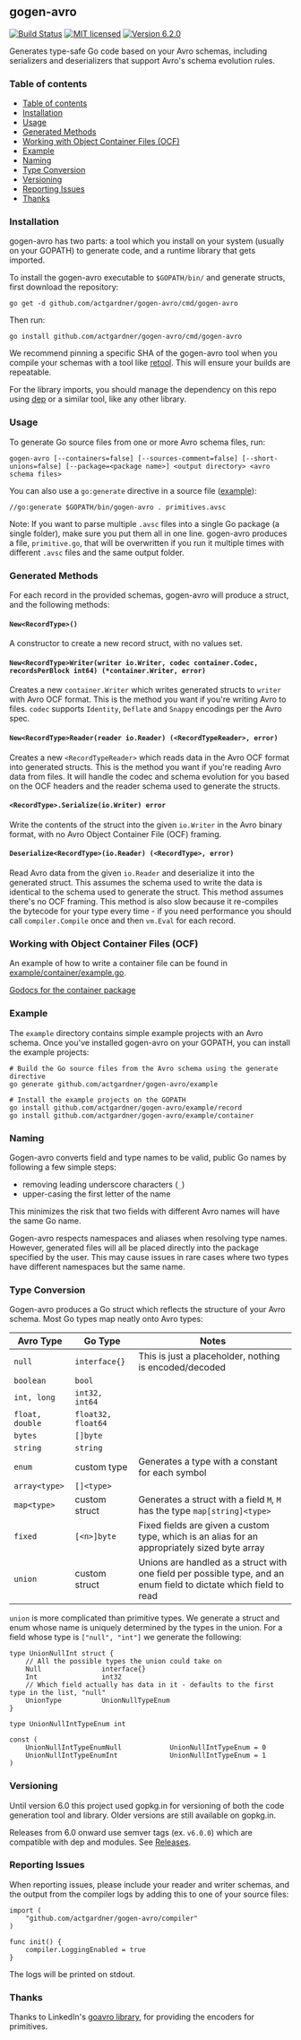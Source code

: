 ## gogen-avro


[![Build Status](https://travis-ci.org/actgardner/gogen-avro.svg?branch=master)](https://travis-ci.org/actgardner/gogen-avro)
[![MIT licensed](https://img.shields.io/badge/license-MIT-blue.svg)](https://raw.githubusercontent.com/actgardner/gogen-avro/master/LICENSE)
[![Version 6.2.0](https://img.shields.io/badge/version-6.2.0-lightgrey.svg)](https://github.com/actgardner/gogen-avro/releases)

Generates type-safe Go code based on your Avro schemas, including serializers and deserializers that support Avro's schema evolution rules. 

### Table of contents

<!--ts-->
   * [Table of contents](#table-of-contents)
   * [Installation](#installation)
   * [Usage](#usage)
   * [Generated Methods](#generated-methods)
   * [Working with Object Container Files (OCF)](#working-with-object-container-files-ocf)
   * [Example](#example)
   * [Naming](#naming)
   * [Type Conversion](#type-conversion)
   * [Versioning](#Versioning)
   * [Reporting Issues](#reporting-issues)
   * [Thanks](#thanks)
<!--te-->


### Installation

gogen-avro has two parts: a tool which you install on your system (usually on your GOPATH) to generate code, and a runtime library that gets imported.

To install the gogen-avro executable to `$GOPATH/bin/` and generate structs, first download the repository:

```
go get -d github.com/actgardner/gogen-avro/cmd/gogen-avro
```

Then run:

```
go install github.com/actgardner/gogen-avro/cmd/gogen-avro
```

We recommend pinning a specific SHA of the gogen-avro tool when you compile your schemas with a tool like [retool](https://github.com/twitchtv/retool). This will ensure your builds are repeatable.

For the library imports, you should manage the dependency on this repo using [dep](https://github.com/golang/dep) or a similar tool, like any other library.

### Usage

To generate Go source files from one or more Avro schema files, run:

```
gogen-avro [--containers=false] [--sources-comment=false] [--short-unions=false] [--package=<package name>] <output directory> <avro schema files>
```

You can also use a `go:generate` directive in a source file ([example](https://github.com/actgardner/gogen-avro/blob/master/test/primitive/generate.go#L3)):

```
//go:generate $GOPATH/bin/gogen-avro . primitives.avsc
```

Note: If you want to parse multiple `.avsc` files into a single Go package (a single folder), make sure you put them all in one line. gogen-avro produces a file, `primitive.go`, that will be overwritten if you run it multiple times with different `.avsc` files and the same output folder.


### Generated Methods 

For each record in the provided schemas, gogen-avro will produce a struct, and the following methods:

#### `New<RecordType>()` 
A constructor to create a new record struct, with no values set.

#### `New<RecordType>Writer(writer io.Writer, codec container.Codec, recordsPerBlock int64) (*container.Writer, error)`
Creates a new `container.Writer` which writes generated structs to `writer` with Avro OCF format. This is the method you want if you're writing Avro to files. `codec` supports `Identity`, `Deflate` and `Snappy` encodings per the Avro spec.

#### `New<RecordType>Reader(reader io.Reader) (<RecordTypeReader>, error)`
Creates a new `<RecordTypeReader>` which reads data in the Avro OCF format into generated structs. This is the method you want if you're reading Avro data from files. It will handle the codec and schema evolution for you based on the OCF headers and the reader schema used to generate the structs. 

#### `<RecordType>.Serialize(io.Writer) error`
Write the contents of the struct into the given `io.Writer` in the Avro binary format, with no Avro Object Container File (OCF) framing.

#### `Deserialize<RecordType>(io.Reader) (<RecordType>, error)`
Read Avro data from the given `io.Reader` and deserialize it into the generated struct. This assumes the schema used to write the data is identical to the schema used to generate the struct. This method assumes there's no OCF framing. This method is also slow because it re-compiles the bytecode for your type every time - if you need performance you should call `compiler.Compile` once and then `vm.Eval` for each record. 

### Working with Object Container Files (OCF)

An example of how to write a container file can be found in [example/container/example.go](https://github.com/actgardner/gogen-avro/blob/master/example/container/example.go).

[Godocs for the container package](https://godoc.org/github.com/actgardner/gogen-avro/container)

### Example

The `example` directory contains simple example projects with an Avro schema. Once you've installed gogen-avro on your GOPATH, you can install the example projects:

```
# Build the Go source files from the Avro schema using the generate directive
go generate github.com/actgardner/gogen-avro/example

# Install the example projects on the GOPATH
go install github.com/actgardner/gogen-avro/example/record
go install github.com/actgardner/gogen-avro/example/container
```

### Naming

Gogen-avro converts field and type names to be valid, public Go names by following a few simple steps:

- removing leading underscore characters (`_`)
- upper-casing the first letter of the name

This minimizes the risk that two fields with different Avro names will have the same Go name.

Gogen-avro respects namespaces and aliases when resolving type names. However, generated files will all be placed directly
into the package specified by the user. This may cause issues in rare cases where two types have different namespaces but the
same name.

### Type Conversion

Gogen-avro produces a Go struct which reflects the structure of your Avro schema. Most Go types map neatly onto Avro types:

| Avro Type     | Go Type           | Notes                                                                                                                |
|---------------|-------------------|----------------------------------------------------------------------------------------------------------------------|
| `null`          | `interface{}`       | This is just a placeholder, nothing is encoded/decoded                                                               |
| `boolean`       | `bool`              |                                                                                                                      |
| `int, long`     | `int32, int64`      |                                                                                                                      |
| `float, double` | `float32, float64`  |                                                                                                                      |
| `bytes`         | `[]byte`            |                                                                                                                      |
| `string`        | `string`            |                                                                                                                      |
| `enum`          | custom type       | Generates a type with a constant for each symbol                                                                     |
| `array<type>`   | `[]<type>`          |                                                                                                                      |
| `map<type>`     | custom struct | Generates a struct with a field `M`, `M` has the type `map[string]<type>`                                                  |
| `fixed`         | `[<n>]byte`         | Fixed fields are given a custom type, which is an alias for an appropriately sized byte array                        |
| `union`         | custom struct     | Unions are handled as a struct with one field per possible type, and an enum field to dictate which field to read    |

`union` is more complicated than primitive types. We generate a struct and enum whose name is uniquely determined by the types in the union. For a field whose type is `["null", "int"]` we generate the following:

```
type UnionNullInt struct {
	// All the possible types the union could take on
	Null               interface{}
	Int                int32
	// Which field actually has data in it - defaults to the first type in the list, "null"
	UnionType          UnionNullTypeEnum
}

type UnionNullIntTypeEnum int

const (
	UnionNullIntTypeEnumNull            UnionNullIntTypeEnum = 0
	UnionNullIntTypeEnumInt             UnionNullIntTypeEnum = 1
)
```

### Versioning

Until version 6.0 this project used gopkg.in for versioning of both the code generation tool and library. Older versions are still available on gopkg.in.

Releases from 6.0 onward use semver tags (ex. `v6.0.0`) which are compatible with dep and modules. See [Releases](https://github.com/actgardner/gogen-avro/releases).

### Reporting Issues

When reporting issues, please include your reader and writer schemas, and the output from the compiler logs by adding this to one of your source files:

```
import (
	"github.com/actgardner/gogen-avro/compiler"
)

func init() {
	compiler.LoggingEnabled = true
}
```

The logs will be printed on stdout.

### Thanks

Thanks to LinkedIn's [goavro library](https://github.com/linkedin/goavro), for providing the encoders for primitives.
